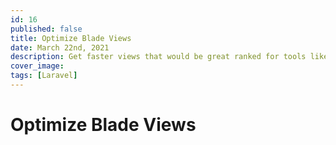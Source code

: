 ```yaml
---
id: 16
published: false
title: Optimize Blade Views
date: March 22nd, 2021
description: Get faster views that would be great ranked for tools like google Lighthouse
cover_image:
tags: [Laravel]
---
```


# Optimize Blade Views